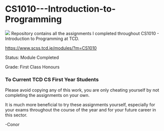 # CS1010---Introduction-to-Programming
<img src=https://www.tcd.ie/medicine/assets/img/TCD-logo-home.jpg>
Repository contains all the assignments I completed throughout CS1010 - Introduction to Programming at TCD.

https://www.scss.tcd.ie/modules/?m=CS1010

Status: Module Completed

Grade: First Class Honours

### To Current TCD CS First Year Students

Please avoid copying any of this work, you are only cheating yourself by not completing the assignments on your own.

It is much more beneficial to try these assignments yourself, especially for your exams throughout the course of the year
and for your future career in this sector.

-Conor

